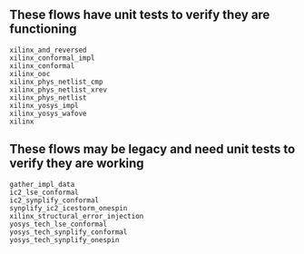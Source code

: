 ## These flows have unit tests to verify they are functioning
    xilinx_and_reversed
    xilinx_conformal_impl
    xilinx_conformal
    xilinx_ooc
    xilinx_phys_netlist_cmp
    xilinx_phys_netlist_xrev
    xilinx_phys_netlist
    xilinx_yosys_impl
    xilinx_yosys_wafove
    xilinx

## These flows may be legacy and need unit tests to verify they are working
    gather_impl_data
    ic2_lse_conformal
    ic2_synplify_conformal
    synplify_ic2_icestorm_onespin
    xilinx_structural_error_injection
    yosys_tech_lse_conformal
    yosys_tech_synplify_conformal
    yosys_tech_synplify_onespin